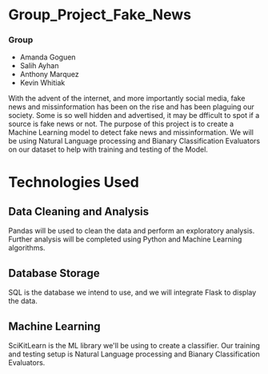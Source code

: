 # Group_Project_Fake_News

### Group
 - Amanda Goguen
 - Salih Ayhan
 - Anthony Marquez
 - Kevin Whitiak

With the advent of the internet, and more importantly social media, fake news and missinformation has been on the rise and has been plaguing our society.  Some is so well hidden and advertised, it may be dfficult to spot if a source is fake news or not.  The purpose of this project is to create a Machine Learning model to detect fake news and missinformation.  We will be using Natural Language processing and Bianary Classification Evaluators on our dataset to help with training and testing of the Model.

# Technologies Used
## Data Cleaning and Analysis
Pandas will be used to clean the data and perform an exploratory analysis. Further analysis will be completed using Python and Machine Learning algorithms.

## Database Storage
SQL is the database we intend to use, and we will integrate Flask to display the data.

## Machine Learning
SciKitLearn is the ML library we'll be using to create a classifier. Our training and testing setup is Natural Language processing and Bianary Classification Evaluators. 


